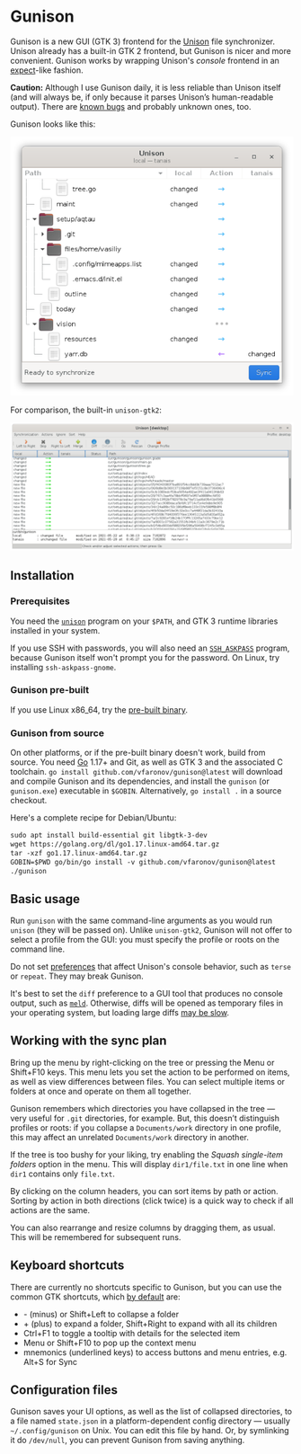 # Gunison

Gunison is a new GUI (GTK 3) frontend for the [Unison][] file synchronizer.
Unison already has a built-in GTK 2 frontend, but Gunison is nicer and more
convenient. Gunison works by wrapping Unison's *console* frontend
in an [expect][]-like fashion.

**Caution:** Although I use Gunison daily, it is less reliable than Unison
itself (and will always be, if only because it parses Unison’s human-readable
output). There are [known bugs](https://github.com/vfaronov/gunison/issues)
and probably unknown ones, too.

Gunison looks like this:

![Neat widgets, sync plan arranged into a collapsible tree][gunison.png]

For comparison, the built-in `unison-gtk2`:

![Flat list of items, many large buttons][unison.png]

[Unison]: https://www.cis.upenn.edu/~bcpierce/unison/
[expect]: https://en.wikipedia.org/wiki/Expect
[gunison.png]: tools/screenshots/gunison.png
[unison.png]: tools/screenshots/unison.png


## Installation

### Prerequisites

You need the [`unison`][] program on your `$PATH`, and GTK 3 runtime
libraries installed in your system.

If you use SSH with passwords, you will also need an [`SSH_ASKPASS`][]
program, because Gunison itself won't prompt you for the password. On Linux,
try installing `ssh-askpass-gnome`.

[`unison`]: https://github.com/bcpierce00/unison/wiki/Downloading-Unison
[`SSH_ASKPASS`]: https://man.openbsd.org/ssh#SSH_ASKPASS


### Gunison pre-built

If you use Linux x86_64, try the [pre-built binary][].

[pre-built binary]: https://github.com/vfaronov/gunison/releases


### Gunison from source

On other platforms, or if the pre-built binary doesn't work, build from source.
You need [Go][] 1.17+ and Git, as well as GTK 3 and the associated C toolchain.
`go install github.com/vfaronov/gunison@latest` will download and compile
Gunison and its dependencies, and install the `gunison` (or `gunison.exe`)
executable in `$GOBIN`. Alternatively, `go install .` in a source checkout.

Here's a complete recipe for Debian/Ubuntu:

```
sudo apt install build-essential git libgtk-3-dev
wget https://golang.org/dl/go1.17.linux-amd64.tar.gz
tar -xzf go1.17.linux-amd64.tar.gz
GOBIN=$PWD go/bin/go install -v github.com/vfaronov/gunison@latest
./gunison
```

[Go]: https://golang.org/


## Basic usage

Run `gunison` with the same command-line arguments as you would run `unison`
(they will be passed on). Unlike `unison-gtk2`, Gunison will not offer
to select a profile from the GUI: you must specify the profile or roots
on the command line.

Do not set [preferences][prefs] that affect Unison's console behavior, such as
`terse` or `repeat`. They may break Gunison.

It's best to set the `diff` preference to a GUI tool that produces no console
output, such as [`meld`][Meld]. Otherwise, diffs will be opened as temporary
files in your operating system, but loading large diffs [may be slow][].


## Working with the sync plan

Bring up the menu by right-clicking on the tree or pressing the Menu
or Shift+F10 keys. This menu lets you set the action to be performed on items,
as well as view differences between files. You can select multiple items
or folders at once and operate on them all together.

Gunison remembers which directories you have collapsed in the tree — very
useful for `.git` directories, for example. But, this doesn’t distinguish 
profiles or roots: if you collapse a `Documents/work` directory in one profile,
this may affect an unrelated `Documents/work` directory in another.

If the tree is too bushy for your liking, try enabling the *Squash
single-item folders* option in the menu. This will display `dir1/file.txt`
in one line when `dir1` contains only `file.txt`.

By clicking on the column headers, you can sort items by path or action.
Sorting by action in both directions (click twice) is a quick way to check if
all actions are the same.

You can also rearrange and resize columns by dragging them, as usual.
This will be remembered for subsequent runs.


## Keyboard shortcuts

There are currently no shortcuts specific to Gunison, but you can use 
the common GTK shortcuts, which [by default][bindings] are:

* \- (minus) or Shift+Left to collapse a folder
* \+ (plus) to expand a folder, Shift+Right to expand with all its children
* Ctrl+F1 to toggle a tooltip with details for the selected item
* Menu or Shift+F10 to pop up the context menu
* mnemonics (underlined keys) to access buttons and menu entries,
  e.g. Alt+S for Sync


## Configuration files

Gunison saves your UI options, as well as the list of collapsed directories,
to a file named `state.json` in a platform-dependent config directory —
usually `~/.config/gunison` on Unix. You can edit this file by hand. Or,
by symlinking it do `/dev/null`, you can prevent Gunison from saving anything.

[prefs]: https://www.cis.upenn.edu/~bcpierce/unison/download/releases/stable/unison-manual.html#prefs
[Meld]: https://meldmerge.org/
[may be slow]: https://github.com/vfaronov/gunison/issues/1
[bindings]: https://docs.gtk.org/gtk3/key-bindings.html
